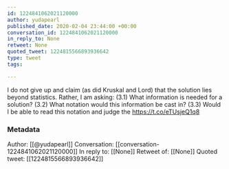 ```yaml
---
id: 1224841062021120000
author: yudapearl
published_date: 2020-02-04 23:44:00 +00:00
conversation_id: 1224841062021120000
in_reply_to: None
retweet: None
quoted_tweet: 1224815566893936642
type: tweet
tags:

---
```


I do not give up and claim (as did Kruskal and Lord) that the solution lies beyond statistics. Rather, I am asking: (3.1) What information is needed for a solution? (3.2) What notation would this information be cast in? (3.3) Would I be able to read this notation and judge the https://t.co/eTUsjeQ1q8

### Metadata

Author: [[@yudapearl]]
Conversation: [[conversation-1224841062021120000]]
In reply to: [[None]]
Retweet of: [[None]]
Quoted tweet: [[1224815566893936642]]
